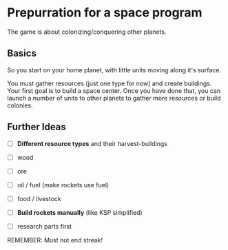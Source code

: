# Prepurration for  a space program
The game is about colonizing/conquering other planets.

## Basics
So you start on your home planet, with little units moving along it's surface.

You must gather resources (just one type for now) and create buildings. Your first goal is to build a space center. Once you have done that, you can launch a number of units to other planets to gather more resources or build colonies.

## Further Ideas
- [ ] **Different resource types** and their harvest-buildings
 - [ ] wood
 - [ ] ore
 - [ ] oil / fuel (make rockets use fuel)
 - [ ] food / livestock

- [ ] **Build rockets manually** (like KSP simplified)
 - [ ] research parts first

REMEMBER:
  Must not end streak!
